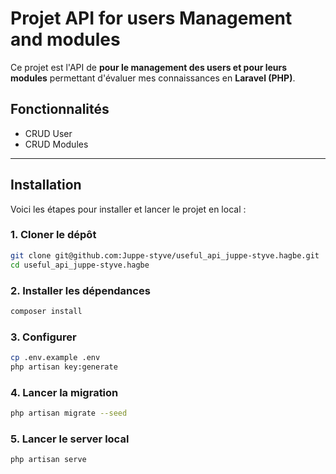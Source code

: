 # Projet API for users Management and modules

Ce projet est l'API de **pour le management des users et pour leurs modules** permettant d'évaluer mes connaissances en **Laravel (PHP)**.

## Fonctionnalités

-   CRUD User
-   CRUD Modules

---

## Installation

Voici les étapes pour installer et lancer le projet en local :

### 1. Cloner le dépôt

```bash
git clone git@github.com:Juppe-styve/useful_api_juppe-styve.hagbe.git
cd useful_api_juppe-styve.hagbe
```

### 2. Installer les dépendances

```bash
composer install
```

### 3. Configurer

```bash
cp .env.example .env
php artisan key:generate
```

### 4. Lancer la migration

```bash
php artisan migrate --seed
```

### 5. Lancer le server local

```bash
php artisan serve
```
